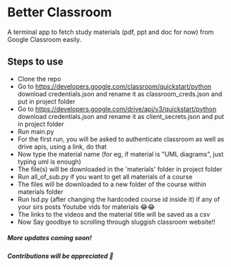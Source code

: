 # Better Classroom

A terminal app to fetch study materials (pdf, ppt and doc for now) from Google Classroom easily.

## Steps to use
- Clone the repo
- Go to https://developers.google.com/classroom/quickstart/python download credentials.json and rename it as classroom_creds.json and put in project folder
- Go to https://developers.google.com/drive/api/v3/quickstart/python download credentials.json and rename it as client_secrets.json and put in project folder
- Run main.py
- For the first run, you will be asked to authenticate classroom as well as drive apis, using a link, do that
- Now type the material name (for eg, if material is "UML diagrams", just typing uml is enough)
- The file(s) will be downloaded in the 'materials' folder in project folder
- Run all_of_sub.py if you want to get all materials of a course
- The files will be downloaded to a new folder of the course within materials folder
- Run lsd.py (after changing the hardcoded course id inside it) if any of your sirs posts Youtube vids for materials :joy::joy:
- The links to the videos and the material title will be saved as a csv
- Now Say goodbye to scrolling through sluggish classroom website!!

##### More updates coming soon!
##### Contributions will be appreciated :slightly_smiling_face:
